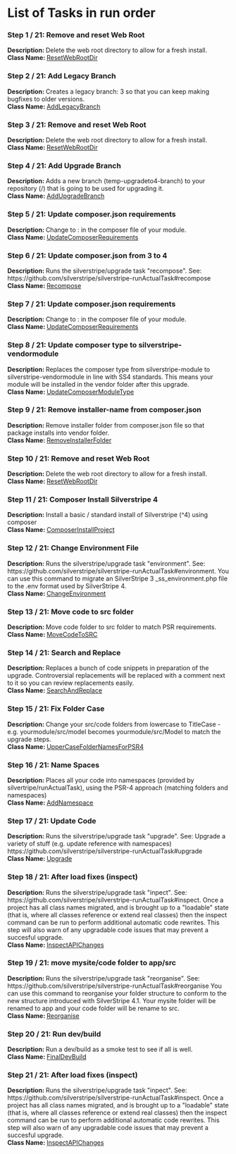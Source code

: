 <h1>List of Tasks in run order</h1><h3>Step 1 / 21: Remove and reset Web Root</h3><p><strong>Description: </strong>
            Delete the web root directory to allow for a fresh install.<br /><strong>Class Name: </strong><a href="https://github.com/sunnysideup/silverstripe-upgrade_to_silverstripe_4/tree/master/src/Sunnysideup/UpgradeToSilverstripe4/Tasks/IndividualTasks/ResetWebRootDir.phpSunnysideup\UpgradeToSilverstripe4\Tasks\IndividualTasks\ResetWebRootDir.php">ResetWebRootDir</a></p><h3>Step 2 / 21: Add Legacy Branch</h3><p><strong>Description: </strong>
            Creates a legacy branch: 3 so that you
            can keep making bugfixes to older versions.<br /><strong>Class Name: </strong><a href="https://github.com/sunnysideup/silverstripe-upgrade_to_silverstripe_4/tree/master/src/Sunnysideup/UpgradeToSilverstripe4/Tasks/IndividualTasks/AddLegacyBranch.phpSunnysideup\UpgradeToSilverstripe4\Tasks\IndividualTasks\AddLegacyBranch.php">AddLegacyBranch</a></p><h3>Step 3 / 21: Remove and reset Web Root</h3><p><strong>Description: </strong>
            Delete the web root directory to allow for a fresh install.<br /><strong>Class Name: </strong><a href="https://github.com/sunnysideup/silverstripe-upgrade_to_silverstripe_4/tree/master/src/Sunnysideup/UpgradeToSilverstripe4/Tasks/IndividualTasks/ResetWebRootDir.phpSunnysideup\UpgradeToSilverstripe4\Tasks\IndividualTasks\ResetWebRootDir.php">ResetWebRootDir</a></p><h3>Step 4 / 21: Add Upgrade Branch</h3><p><strong>Description: </strong>
            Adds a new branch (temp-upgradeto4-branch) to your
            repository (/)
            that is going to be used for upgrading it.<br /><strong>Class Name: </strong><a href="https://github.com/sunnysideup/silverstripe-upgrade_to_silverstripe_4/tree/master/src/Sunnysideup/UpgradeToSilverstripe4/Tasks/IndividualTasks/AddUpgradeBranch.phpSunnysideup\UpgradeToSilverstripe4\Tasks\IndividualTasks\AddUpgradeBranch.php">AddUpgradeBranch</a></p><h3>Step 5 / 21: Update composer.json requirements</h3><p><strong>Description: </strong>
            Change  to :
            in the composer file of your module.<br /><strong>Class Name: </strong><a href="https://github.com/sunnysideup/silverstripe-upgrade_to_silverstripe_4/tree/master/src/Sunnysideup/UpgradeToSilverstripe4/Tasks/IndividualTasks/UpdateComposerRequirements.phpSunnysideup\UpgradeToSilverstripe4\Tasks\IndividualTasks\UpdateComposerRequirements.php">UpdateComposerRequirements</a></p><h3>Step 6 / 21: Update composer.json from 3 to 4</h3><p><strong>Description: </strong>
            Runs the silverstripe/upgrade task "recompose". See:
            https://github.com/silverstripe/silverstripe-runActualTask#recompose<br /><strong>Class Name: </strong><a href="https://github.com/sunnysideup/silverstripe-upgrade_to_silverstripe_4/tree/master/src/Sunnysideup/UpgradeToSilverstripe4/Tasks/IndividualTasks/Recompose.phpSunnysideup\UpgradeToSilverstripe4\Tasks\IndividualTasks\Recompose.php">Recompose</a></p><h3>Step 7 / 21: Update composer.json requirements</h3><p><strong>Description: </strong>
            Change  to :
            in the composer file of your module.<br /><strong>Class Name: </strong><a href="https://github.com/sunnysideup/silverstripe-upgrade_to_silverstripe_4/tree/master/src/Sunnysideup/UpgradeToSilverstripe4/Tasks/IndividualTasks/UpdateComposerRequirements.phpSunnysideup\UpgradeToSilverstripe4\Tasks\IndividualTasks\UpdateComposerRequirements.php">UpdateComposerRequirements</a></p><h3>Step 8 / 21: Update composer type to silverstripe-vendormodule </h3><p><strong>Description: </strong>
            Replaces the composer type from silverstripe-module to silverstripe-vendormodule in line with SS4 standards.
            This means your module will be installed in the vendor folder after this upgrade.<br /><strong>Class Name: </strong><a href="https://github.com/sunnysideup/silverstripe-upgrade_to_silverstripe_4/tree/master/src/Sunnysideup/UpgradeToSilverstripe4/Tasks/IndividualTasks/UpdateComposerModuleType.phpSunnysideup\UpgradeToSilverstripe4\Tasks\IndividualTasks\UpdateComposerModuleType.php">UpdateComposerModuleType</a></p><h3>Step 9 / 21: Remove installer-name from composer.json</h3><p><strong>Description: </strong>
            Remove installer folder from composer.json file so that package
            installs into vendor folder.<br /><strong>Class Name: </strong><a href="https://github.com/sunnysideup/silverstripe-upgrade_to_silverstripe_4/tree/master/src/Sunnysideup/UpgradeToSilverstripe4/Tasks/IndividualTasks/RemoveInstallerFolder.phpSunnysideup\UpgradeToSilverstripe4\Tasks\IndividualTasks\RemoveInstallerFolder.php">RemoveInstallerFolder</a></p><h3>Step 10 / 21: Remove and reset Web Root</h3><p><strong>Description: </strong>
            Delete the web root directory to allow for a fresh install.<br /><strong>Class Name: </strong><a href="https://github.com/sunnysideup/silverstripe-upgrade_to_silverstripe_4/tree/master/src/Sunnysideup/UpgradeToSilverstripe4/Tasks/IndividualTasks/ResetWebRootDir.phpSunnysideup\UpgradeToSilverstripe4\Tasks\IndividualTasks\ResetWebRootDir.php">ResetWebRootDir</a></p><h3>Step 11 / 21: Composer Install Silverstripe 4</h3><p><strong>Description: </strong>
            Install a basic / standard install of Silverstripe (^4)
            using composer<br /><strong>Class Name: </strong><a href="https://github.com/sunnysideup/silverstripe-upgrade_to_silverstripe_4/tree/master/src/Sunnysideup/UpgradeToSilverstripe4/Tasks/IndividualTasks/ComposerInstallProject.phpSunnysideup\UpgradeToSilverstripe4\Tasks\IndividualTasks\ComposerInstallProject.php">ComposerInstallProject</a></p><h3>Step 12 / 21: Change Environment File</h3><p><strong>Description: </strong>
            Runs the silverstripe/upgrade task "environment". See:
            https://github.com/silverstripe/silverstripe-runActualTask#environment.
            You can use this command to migrate an SilverStripe 3 _ss_environment.php
            file to the .env format used by SilverStripe 4.<br /><strong>Class Name: </strong><a href="https://github.com/sunnysideup/silverstripe-upgrade_to_silverstripe_4/tree/master/src/Sunnysideup/UpgradeToSilverstripe4/Tasks/IndividualTasks/ChangeEnvironment.phpSunnysideup\UpgradeToSilverstripe4\Tasks\IndividualTasks\ChangeEnvironment.php">ChangeEnvironment</a></p><h3>Step 13 / 21: Move code to src folder</h3><p><strong>Description: </strong>
            Move code folder to src folder to match PSR requirements.<br /><strong>Class Name: </strong><a href="https://github.com/sunnysideup/silverstripe-upgrade_to_silverstripe_4/tree/master/src/Sunnysideup/UpgradeToSilverstripe4/Tasks/IndividualTasks/MoveCodeToSRC.phpSunnysideup\UpgradeToSilverstripe4\Tasks\IndividualTasks\MoveCodeToSRC.php">MoveCodeToSRC</a></p><h3>Step 14 / 21: Search and Replace</h3><p><strong>Description: </strong>
            Replaces a bunch of code snippets in preparation of the upgrade.
            Controversial replacements will be replaced with a comment
            next to it so you can review replacements easily.<br /><strong>Class Name: </strong><a href="https://github.com/sunnysideup/silverstripe-upgrade_to_silverstripe_4/tree/master/src/Sunnysideup/UpgradeToSilverstripe4/Tasks/IndividualTasks/SearchAndReplace.phpSunnysideup\UpgradeToSilverstripe4\Tasks\IndividualTasks\SearchAndReplace.php">SearchAndReplace</a></p><h3>Step 15 / 21: Fix Folder Case</h3><p><strong>Description: </strong>
            Change your src/code folders from lowercase to TitleCase - e.g.
            yourmodule/src/model becomes yourmodule/src/Model to match the upgrade
            steps.<br /><strong>Class Name: </strong><a href="https://github.com/sunnysideup/silverstripe-upgrade_to_silverstripe_4/tree/master/src/Sunnysideup/UpgradeToSilverstripe4/Tasks/IndividualTasks/UpperCaseFolderNamesForPSR4.phpSunnysideup\UpgradeToSilverstripe4\Tasks\IndividualTasks\UpperCaseFolderNamesForPSR4.php">UpperCaseFolderNamesForPSR4</a></p><h3>Step 16 / 21: Name Spaces</h3><p><strong>Description: </strong>
            Places all your code into namespaces (provided by silvertripe/runActualTask),
            using the PSR-4 approach (matching folders and namespaces)<br /><strong>Class Name: </strong><a href="https://github.com/sunnysideup/silverstripe-upgrade_to_silverstripe_4/tree/master/src/Sunnysideup/UpgradeToSilverstripe4/Tasks/IndividualTasks/AddNamespace.phpSunnysideup\UpgradeToSilverstripe4\Tasks\IndividualTasks\AddNamespace.php">AddNamespace</a></p><h3>Step 17 / 21: Update Code</h3><p><strong>Description: </strong>
            Runs the silverstripe/upgrade task "upgrade". See:
            Upgrade a variety of stuff (e.g. update reference with namespaces)
            https://github.com/silverstripe/silverstripe-runActualTask#upgrade<br /><strong>Class Name: </strong><a href="https://github.com/sunnysideup/silverstripe-upgrade_to_silverstripe_4/tree/master/src/Sunnysideup/UpgradeToSilverstripe4/Tasks/IndividualTasks/Upgrade.phpSunnysideup\UpgradeToSilverstripe4\Tasks\IndividualTasks\Upgrade.php">Upgrade</a></p><h3>Step 18 / 21: After load fixes (inspect)</h3><p><strong>Description: </strong>
            Runs the silverstripe/upgrade task "inpect". See:
            https://github.com/silverstripe/silverstripe-runActualTask#inspect.
            Once a project has all class names migrated, and is brought up to a
            "loadable" state (that is, where all classes reference or extend real classes)
            then the inspect command can be run to perform additional automatic code rewrites.
            This step will also warn of any upgradable code issues that may prevent a succesful upgrade.<br /><strong>Class Name: </strong><a href="https://github.com/sunnysideup/silverstripe-upgrade_to_silverstripe_4/tree/master/src/Sunnysideup/UpgradeToSilverstripe4/Tasks/IndividualTasks/InspectAPIChanges.phpSunnysideup\UpgradeToSilverstripe4\Tasks\IndividualTasks\InspectAPIChanges.php">InspectAPIChanges</a></p><h3>Step 19 / 21: move mysite/code folder to app/src</h3><p><strong>Description: </strong>
            Runs the silverstripe/upgrade task "reorganise". See:
            https://github.com/silverstripe/silverstripe-runActualTask#reorganise
            You can use this command to reorganise your folder structure to
            conform to the new structure introduced with SilverStripe 4.1.
            Your mysite folder will be renamed to app and your code folder will be rename to src.
            <br /><strong>Class Name: </strong><a href="https://github.com/sunnysideup/silverstripe-upgrade_to_silverstripe_4/tree/master/src/Sunnysideup/UpgradeToSilverstripe4/Tasks/IndividualTasks/Reorganise.phpSunnysideup\UpgradeToSilverstripe4\Tasks\IndividualTasks\Reorganise.php">Reorganise</a></p><h3>Step 20 / 21: Run dev/build</h3><p><strong>Description: </strong>
            Run a dev/build as a smoke test to see if all is well.<br /><strong>Class Name: </strong><a href="https://github.com/sunnysideup/silverstripe-upgrade_to_silverstripe_4/tree/master/src/Sunnysideup/UpgradeToSilverstripe4/Tasks/IndividualTasks/FinalDevBuild.phpSunnysideup\UpgradeToSilverstripe4\Tasks\IndividualTasks\FinalDevBuild.php">FinalDevBuild</a></p><h3>Step 21 / 21: After load fixes (inspect)</h3><p><strong>Description: </strong>
            Runs the silverstripe/upgrade task "inpect". See:
            https://github.com/silverstripe/silverstripe-runActualTask#inspect.
            Once a project has all class names migrated, and is brought up to a
            "loadable" state (that is, where all classes reference or extend real classes)
            then the inspect command can be run to perform additional automatic code rewrites.
            This step will also warn of any upgradable code issues that may prevent a succesful upgrade.<br /><strong>Class Name: </strong><a href="https://github.com/sunnysideup/silverstripe-upgrade_to_silverstripe_4/tree/master/src/Sunnysideup/UpgradeToSilverstripe4/Tasks/IndividualTasks/InspectAPIChanges.phpSunnysideup\UpgradeToSilverstripe4\Tasks\IndividualTasks\InspectAPIChanges.php">InspectAPIChanges</a></p>